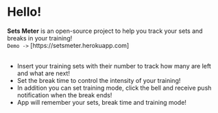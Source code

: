 <h1>Hello!</h1>
<b>Sets Meter</b> is an open-source project to help you track your sets and breaks in your training!<br />
<code>Demo -></code> [https://setsmeter.herokuapp.com]
<br /><br />
<ul>
  <li>Insert your training sets with their number to track how many are left and what are next!</li>
  <li>Set the break time to control the intensity of your training!</li>
  <li>In addition you can set training mode, click the bell and receive push notification when the break ends!</li>
  <li>App will remember your sets, break time and training mode!</li>
</ul>
